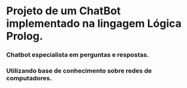 # Projeto de um ChatBot implementado na lingagem Lógica Prolog.
### Chatbot especialista em perguntas e respostas. 
### Utilizando base de conhecimento sobre redes de computadores.
